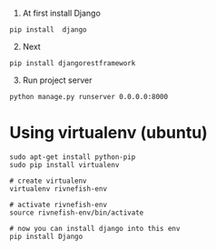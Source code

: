 1)  At first install Django

```
pip install  django
```

2)  Next 
    
```
pip install djangorestframework
```

3)  Run project server
    
```
python manage.py runserver 0.0.0.0:8000
```

# Using virtualenv (ubuntu)

```
sudo apt-get install python-pip
sudo pip install virtualenv

# create virtualenv
virtualenv rivnefish-env

# activate rivnefish-env
source rivnefish-env/bin/activate

# now you can install django into this env
pip install Django
```